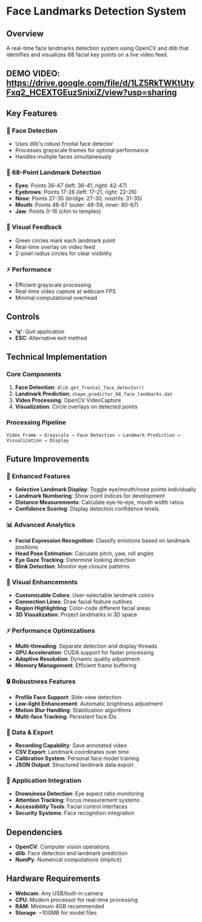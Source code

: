 # Face Landmarks Detection System

## Overview
A real-time face landmarks detection system using OpenCV and dlib that identifies and visualizes 68 facial key points on a live video feed.

## DEMO VIDEO: https://drive.google.com/file/d/1LZ5RkTWKtUtyFxq2_HCEXTGEuzSnixiZ/view?usp=sharing

## Key Features

### 🎯 **Face Detection**
- Uses dlib's robust frontal face detector
- Processes grayscale frames for optimal performance
- Handles multiple faces simultaneously

### 📍 **68-Point Landmark Detection**
- **Eyes**: Points 36-47 (left: 36-41, right: 42-47)
- **Eyebrows**: Points 17-26 (left: 17-21, right: 22-26)
- **Nose**: Points 27-35 (bridge: 27-30, nostrils: 31-35)
- **Mouth**: Points 48-67 (outer: 48-59, inner: 60-67)
- **Jaw**: Points 0-16 (chin to temples)

### 🎨 **Visual Feedback**
- Green circles mark each landmark point
- Real-time overlay on video feed
- 2-pixel radius circles for clear visibility

### ⚡ **Performance**
- Efficient grayscale processing
- Real-time video capture at webcam FPS
- Minimal computational overhead

## Controls
- **'q'**: Quit application
- **ESC**: Alternative exit method

## Technical Implementation

### Core Components
1. **Face Detection**: `dlib.get_frontal_face_detector()`
2. **Landmark Prediction**: `shape_predictor_68_face_landmarks.dat`
3. **Video Processing**: OpenCV VideoCapture
4. **Visualization**: Circle overlays on detected points

### Processing Pipeline
```
Video Frame → Grayscale → Face Detection → Landmark Prediction → Visualization → Display
```

## Future Improvements

### 🔧 **Enhanced Features**
- **Selective Landmark Display**: Toggle eye/mouth/nose points individually
- **Landmark Numbering**: Show point indices for development
- **Distance Measurements**: Calculate eye-to-eye, mouth width ratios
- **Confidence Scoring**: Display detection confidence levels

### 📊 **Advanced Analytics**
- **Facial Expression Recognition**: Classify emotions based on landmark positions
- **Head Pose Estimation**: Calculate pitch, yaw, roll angles
- **Eye Gaze Tracking**: Determine looking direction
- **Blink Detection**: Monitor eye closure patterns

### 🎨 **Visual Enhancements**
- **Customizable Colors**: User-selectable landmark colors
- **Connection Lines**: Draw facial feature outlines
- **Region Highlighting**: Color-code different facial areas
- **3D Visualization**: Project landmarks in 3D space

### ⚡ **Performance Optimizations**
- **Multi-threading**: Separate detection and display threads
- **GPU Acceleration**: CUDA support for faster processing
- **Adaptive Resolution**: Dynamic quality adjustment
- **Memory Management**: Efficient frame buffering

### 🔒 **Robustness Features**
- **Profile Face Support**: Side-view detection
- **Low-light Enhancement**: Automatic brightness adjustment
- **Motion Blur Handling**: Stabilization algorithms
- **Multi-face Tracking**: Persistent face IDs

### 💾 **Data & Export**
- **Recording Capability**: Save annotated video
- **CSV Export**: Landmark coordinates over time
- **Calibration System**: Personal face model training
- **JSON Output**: Structured landmark data export

### 🎯 **Application Integration**
- **Drowsiness Detection**: Eye aspect ratio monitoring
- **Attention Tracking**: Focus measurement systems
- **Accessibility Tools**: Facial control interfaces
- **Security Systems**: Face recognition integration

## Dependencies
- **OpenCV**: Computer vision operations
- **dlib**: Face detection and landmark prediction
- **NumPy**: Numerical computations (implicit)

## Hardware Requirements
- **Webcam**: Any USB/built-in camera
- **CPU**: Modern processor for real-time processing
- **RAM**: Minimum 4GB recommended
- **Storage**: ~100MB for model files
